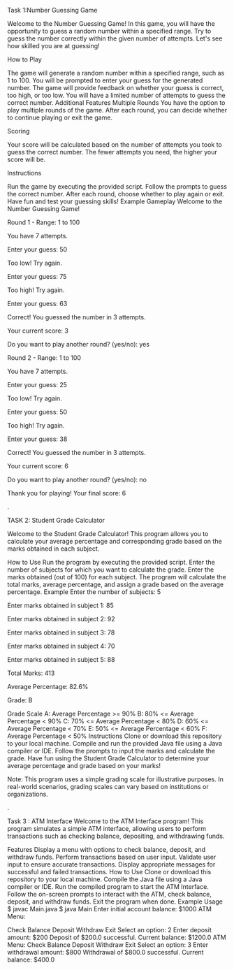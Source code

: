 Task 1:Number Guessing Game

Welcome to the Number Guessing Game! In this game, you will have the opportunity to guess a random number within a specified range. Try to guess the number correctly within the given number of attempts. Let's see how skilled you are at guessing!

How to Play

The game will generate a random number within a specified range, such as 1 to 100.
You will be prompted to enter your guess for the generated number.
The game will provide feedback on whether your guess is correct, too high, or too low.
You will have a limited number of attempts to guess the correct number.
Additional Features
Multiple Rounds
You have the option to play multiple rounds of the game. After each round, you can decide whether to continue playing or exit the game.

Scoring

Your score will be calculated based on the number of attempts you took to guess the correct number. The fewer attempts you need, the higher your score will be.

Instructions

Run the game by executing the provided script.
Follow the prompts to guess the correct number.
After each round, choose whether to play again or exit.
Have fun and test your guessing skills!
Example Gameplay
Welcome to the Number Guessing Game!

Round 1 - Range: 1 to 100

You have 7 attempts.

Enter your guess: 50

Too low! Try again.

Enter your guess: 75

Too high! Try again.

Enter your guess: 63

Correct! You guessed the number in 3 attempts.

Your current score: 3

Do you want to play another round? (yes/no): yes

Round 2 - Range: 1 to 100

You have 7 attempts.

Enter your guess: 25

Too low! Try again.

Enter your guess: 50

Too high! Try again.

Enter your guess: 38

Correct! You guessed the number in 3 attempts.

Your current score: 6

Do you want to play another round? (yes/no): no

Thank you for playing! Your final score: 6

.

  
TASK 2: Student Grade Calculator


Welcome to the Student Grade Calculator! This program allows you to calculate your average percentage and corresponding grade based on the marks obtained in each subject.

How to Use
Run the program by executing the provided script.
Enter the number of subjects for which you want to calculate the grade.
Enter the marks obtained (out of 100) for each subject.
The program will calculate the total marks, average percentage, and assign a grade based on the average percentage.
Example
Enter the number of subjects: 5

Enter marks obtained in subject 1: 85

Enter marks obtained in subject 2: 92

Enter marks obtained in subject 3: 78

Enter marks obtained in subject 4: 70

Enter marks obtained in subject 5: 88

Total Marks: 413

Average Percentage: 82.6%

Grade: B

Grade Scale
A: Average Percentage >= 90%
B: 80% <= Average Percentage < 90%
C: 70% <= Average Percentage < 80%
D: 60% <= Average Percentage < 70%
E: 50% <= Average Percentage < 60%
F: Average Percentage < 50%
Instructions
Clone or download this repository to your local machine.
Compile and run the provided Java file using a Java compiler or IDE.
Follow the prompts to input the marks and calculate the grade.
Have fun using the Student Grade Calculator to determine your average percentage and grade based on your marks!

Note: This program uses a simple grading scale for illustrative purposes. In real-world scenarios, grading scales can vary based on institutions or organizations.


.


Task 3 : ATM Interface
Welcome to the ATM Interface program! This program simulates a simple ATM interface, allowing users to perform transactions such as checking balance, depositing, and withdrawing funds.

Features
Display a menu with options to check balance, deposit, and withdraw funds.
Perform transactions based on user input.
Validate user input to ensure accurate transactions.
Display appropriate messages for successful and failed transactions.
How to Use
Clone or download this repository to your local machine.
Compile the Java file using a Java compiler or IDE.
Run the compiled program to start the ATM Interface.
Follow the on-screen prompts to interact with the ATM, check balance, deposit, and withdraw funds.
Exit the program when done.
Example Usage
$ javac Main.java $ java Main Enter initial account balance: $1000 ATM Menu:

Check Balance
Deposit
Withdraw
Exit Select an option: 2 Enter deposit amount: $200 Deposit of $200.0 successful. Current balance: $1200.0 ATM Menu:
Check Balance
Deposit
Withdraw
Exit Select an option: 3 Enter withdrawal amount: $800 Withdrawal of $800.0 successful. Current balance: $400.0
